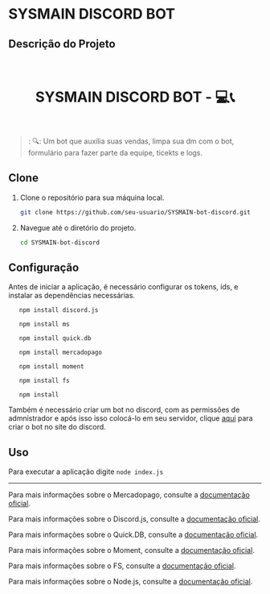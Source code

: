 # SYSMAIN DISCORD BOT



## Descrição do Projeto


<br /> 
  <h1 align="center"> SYSMAIN DISCORD BOT - 💻📞 </h1>
<br>

>: 🔍: Um bot que auxília suas vendas, limpa sua dm com o bot, formulário para fazer parte da equipe, ticekts e logs.
> <br>



## Clone


1. Clone o repositório para sua máquina local.
   
    ```bash
    git clone https://github.com/seu-usuario/SYSMAIN-bot-discord.git
    ```


2. Navegue até o diretório do projeto.
    ```bash
    cd SYSMAIN-bot-discord
    ```


## Configuração


Antes de iniciar a aplicação, é necessário configurar os tokens, ids, e instalar as dependências necessárias.

    
       npm install discord.js

       npm install ms

       npm install quick.db
 
       npm install mercadopago

       npm install moment

       npm install fs

       npm install
    

Também é necessário criar um bot no discord, com as permissões de admnistrador e após isso isso colocá-lo em seu servidor, clique [aqui](https://discord.com/developers/applications) para criar o bot no site do discord.


## Uso
    
Para executar a aplicação digite ``node index.js`` 

---

Para mais informações sobre o Mercadopago, consulte a [documentação oficial](https://www.mercadopago.com.br/developers/pt/docs/checkout-api/landing).

Para mais informações sobre o Discord.js, consulte a [documentação oficial](https://old.discordjs.dev/#/docs/discord.js/main/general/welcome).

Para mais informações sobre o Quick.DB, consulte a [documentação oficial](https://www.npmjs.com/package/quick.db).

Para mais informações sobre o Moment, consulte a [documentação oficial](https://momentjs.com/).

Para mais informações sobre o FS, consulte a [documentação oficial](https://nodejs.reativa.dev/0046-node-module-fs/index).

Para mais informações sobre o Node.js, consulte a [documentação oficial](https://nodejs.org/en/docs).
